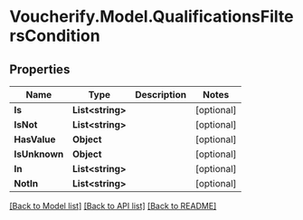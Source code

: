 # Voucherify.Model.QualificationsFiltersCondition

## Properties

Name | Type | Description | Notes
------------ | ------------- | ------------- | -------------
**Is** | **List&lt;string&gt;** |  | [optional] 
**IsNot** | **List&lt;string&gt;** |  | [optional] 
**HasValue** | **Object** |  | [optional] 
**IsUnknown** | **Object** |  | [optional] 
**In** | **List&lt;string&gt;** |  | [optional] 
**NotIn** | **List&lt;string&gt;** |  | [optional] 

[[Back to Model list]](../../README.md#documentation-for-models) [[Back to API list]](../../README.md#documentation-for-api-endpoints) [[Back to README]](../../README.md)

